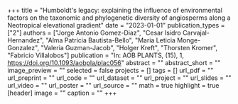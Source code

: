 +++
title = "Humboldt's legacy: explaining the influence of environmental factors on the taxonomic and phylogenetic diversity of angiosperms along a Neotropical elevational gradient"
date = "2023-01-01"
publication_types = ["2"]
authors = ["Jorge Antonio Gomez-Diaz", "Cesar Isidro Carvajal-Hernandez", "Alma Patricia Bautista-Bello", "Maria Leticia Monge-Gonzalez", "Valeria Guzman-Jacob", "Holger Kreft", "Thorsten Kromer", "Fabricio Villalobos"]
publication = "In: AOB PLANTS, (15), 1, https://doi.org/10.1093/aobpla/plac056"
abstract = ""
abstract_short = ""
image_preview = ""
selected = false
projects = []
tags = []
url_pdf = ""
url_preprint = ""
url_code = ""
url_dataset = ""
url_project = ""
url_slides = ""
url_video = ""
url_poster = ""
url_source = ""
math = true
highlight = true
[header]
image = ""
caption = ""
+++
